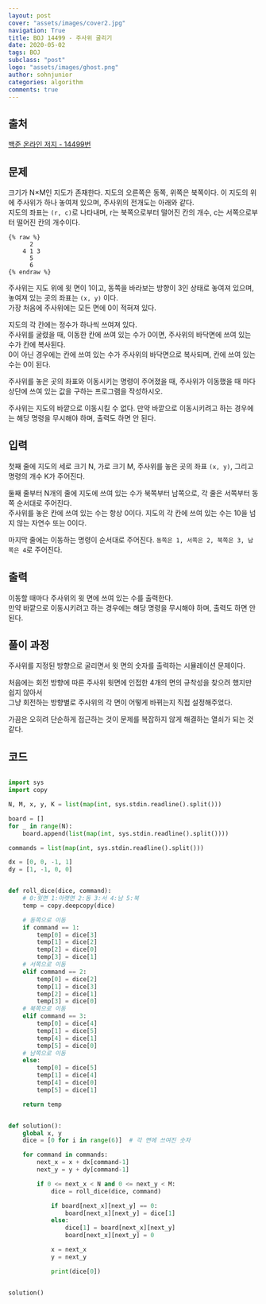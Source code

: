```yaml
---
layout: post
cover: "assets/images/cover2.jpg"
navigation: True
title: BOJ 14499 - 주사위 굴리기
date: 2020-05-02
tags: BOJ
subclass: "post"
logo: "assets/images/ghost.png"
author: sohnjunior
categories: algorithm
comments: true
---
```


## 출처

[백준 온라인 저지 - 14499번](https://www.acmicpc.net/problem/14499)

## 문제

크기가 N×M인 지도가 존재한다. 지도의 오른쪽은 동쪽, 위쪽은 북쪽이다. 이 지도의 위에 주사위가 하나 놓여져 있으며, 주사위의 전개도는 아래와 같다. <br>
지도의 좌표는 `(r, c)`로 나타내며, r는 북쪽으로부터 떨어진 칸의 개수, c는 서쪽으로부터 떨어진 칸의 개수이다.

    {% raw %}
          2
        4 1 3
          5
          6
    {% endraw %}

주사위는 지도 위에 윗 면이 1이고, 동쪽을 바라보는 방향이 3인 상태로 놓여져 있으며, 놓여져 있는 곳의 좌표는 `(x, y)` 이다. <br>
가장 처음에 주사위에는 모든 면에 0이 적혀져 있다. <br>

지도의 각 칸에는 정수가 하나씩 쓰여져 있다. <br>
주사위를 굴렸을 때, 이동한 칸에 쓰여 있는 수가 0이면, 주사위의 바닥면에 쓰여 있는 수가 칸에 복사된다. <br>
0이 아닌 경우에는 칸에 쓰여 있는 수가 주사위의 바닥면으로 복사되며, 칸에 쓰여 있는 수는 0이 된다. <br>

주사위를 놓은 곳의 좌표와 이동시키는 명령이 주어졌을 때, 주사위가 이동했을 때 마다 상단에 쓰여 있는 값을 구하는 프로그램을 작성하시오. <br>

주사위는 지도의 바깥으로 이동시킬 수 없다. 만약 바깥으로 이동시키려고 하는 경우에는 해당 명령을 무시해야 하며, 출력도 하면 안 된다. <br>

## 입력

첫째 줄에 지도의 세로 크기 N, 가로 크기 M, 주사위를 놓은 곳의 좌표 `(x, y)`, 그리고 명령의 개수 K가 주어진다. <br>

둘째 줄부터 N개의 줄에 지도에 쓰여 있는 수가 북쪽부터 남쪽으로, 각 줄은 서쪽부터 동쪽 순서대로 주어진다. <br>
주사위를 놓은 칸에 쓰여 있는 수는 항상 0이다. 지도의 각 칸에 쓰여 있는 수는 10을 넘지 않는 자연수 또는 0이다. <br>

마지막 줄에는 이동하는 명령이 순서대로 주어진다. `동쪽은 1, 서쪽은 2, 북쪽은 3, 남쪽은 4`로 주어진다. <br>

## 출력

이동할 때마다 주사위의 윗 면에 쓰여 있는 수를 출력한다. <br>
만약 바깥으로 이동시키려고 하는 경우에는 해당 명령을 무시해야 하며, 출력도 하면 안 된다. <br>

## 풀이 과정

주사위를 지정된 방향으로 굴리면서 윗 면의 숫자를 출력하는 시뮬레이션 문제이다.

처음에는 회전 방향에 따른 주사위 윗면에 인접한 4개의 면의 규착성을 찾으려 했지만 쉽지 않아서 <br> 그냥 회전하는 방향별로 주사위의 각 면이 어떻게 바뀌는지 직접 설정해주었다.

가끔은 오히려 단순하게 접근하는 것이 문제를 복잡하지 않게 해결하는 열쇠가 되는 것 같다. <br>

## 코드

```python

import sys
import copy

N, M, x, y, K = list(map(int, sys.stdin.readline().split()))

board = []
for _ in range(N):
    board.append(list(map(int, sys.stdin.readline().split())))

commands = list(map(int, sys.stdin.readline().split()))

dx = [0, 0, -1, 1]
dy = [1, -1, 0, 0]


def roll_dice(dice, command):
    # 0:윗면 1:아랫면 2:동 3:서 4:남 5:북
    temp = copy.deepcopy(dice)

    # 동쪽으로 이동
    if command == 1:
        temp[0] = dice[3]
        temp[1] = dice[2]
        temp[2] = dice[0]
        temp[3] = dice[1]
    # 서쪽으로 이동
    elif command == 2:
        temp[0] = dice[2]
        temp[1] = dice[3]
        temp[2] = dice[1]
        temp[3] = dice[0]
    # 북쪽으로 이동
    elif command == 3:
        temp[0] = dice[4]
        temp[1] = dice[5]
        temp[4] = dice[1]
        temp[5] = dice[0]
    # 남쪽으로 이동
    else:
        temp[0] = dice[5]
        temp[1] = dice[4]
        temp[4] = dice[0]
        temp[5] = dice[1]

    return temp


def solution():
    global x, y
    dice = [0 for i in range(6)]  # 각 면에 쓰여진 숫자

    for command in commands:
        next_x = x + dx[command-1]
        next_y = y + dy[command-1]

        if 0 <= next_x < N and 0 <= next_y < M:
            dice = roll_dice(dice, command)

            if board[next_x][next_y] == 0:
                board[next_x][next_y] = dice[1]
            else:
                dice[1] = board[next_x][next_y]
                board[next_x][next_y] = 0

            x = next_x
            y = next_y

            print(dice[0])


solution()


```
